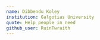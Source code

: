 ```yaml
---
name: Dibbendu Koley
institution: Galgotias University
quote: Help people in need
github_user: RuinTwraith
---
```

